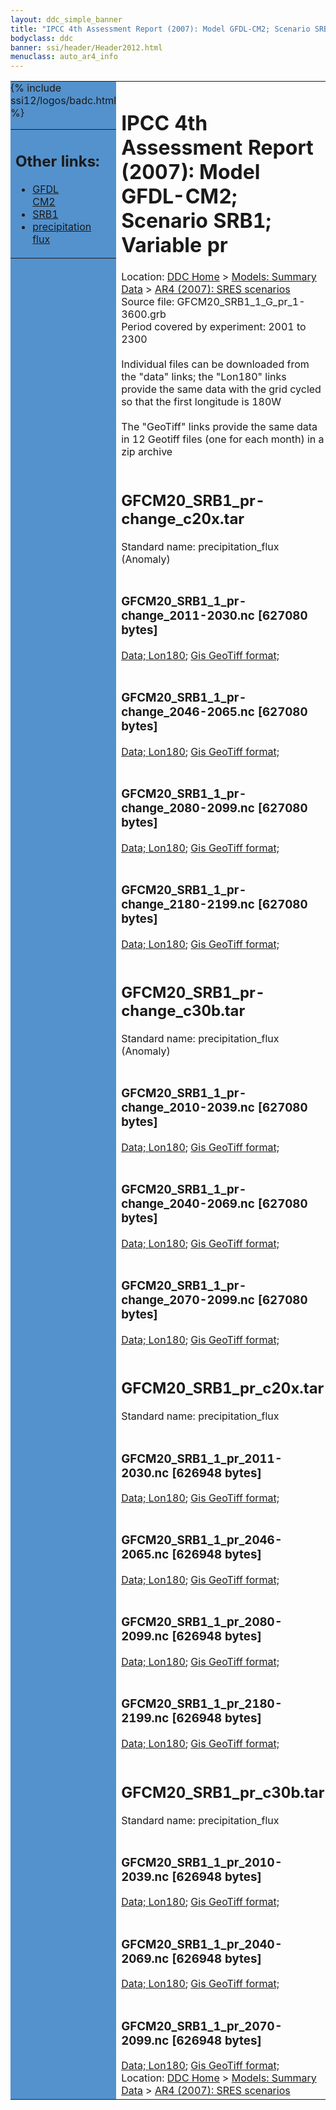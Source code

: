 ```yaml
---
layout: ddc_simple_banner
title: "IPCC 4th Assessment Report (2007): Model GFDL-CM2; Scenario SRB1; Variable pr"
bodyclass: ddc
banner: ssi/header/Header2012.html
menuclass: auto_ar4_info
---
```



<table width="100%" border="0" cellspacing="0" cellpadding="0" style="border-collapse: collapse;">
<tr style="margin:0;padding:0;border:0;">
<td style="margin:0;padding:0;border:0;height:1pt;width:150pt;background:#5492CD;" valign="top" >

<div id="lh-col2" class="auto_ar4_info">
<table class="menumain" bgcolor="#5492CD" cellspacing="0" width="100%" border="0">
<tr><td>
<h2> Other links:</h2>
<ul>
<li><a href="/auto/ar4/model-GFDL-CM2.html">GFDL<br/>CM2</a></li>
<li><a href="/auto/ar4/scenario-SRB1.html">SRB1</a></li>
<li><a href="/auto/ar4/var-precipitation_flux.html">precipitation flux</a></li>
</ul>
</td></tr>
{% include ssi12/logos/badc.html %}
</table>
</div>
</td>
<td><h1>IPCC 4th Assessment Report (2007): Model GFDL-CM2; Scenario SRB1; Variable pr</h1>

<!-- Breadcrumb1 -->
<div id="breadcrumb1" align="left">
Location: <a href="/index.html">DDC Home</a> > <a href="/sim/gcm_clim/">Models: Summary Data</a>
> <a href="/sim/gcm_clim/SRES_AR4/index.html">AR4 (2007): SRES scenarios</a>
</div>
<!-- End of Breadcrumb1 -->Source file: GFCM20_SRB1_1_G_pr_1-3600.grb
<br/>
Period covered by experiment: 2001 to 2300<br/>
<br/>Individual files can be downloaded from the "data" links; the "Lon180" links provide the same data
         with the grid cycled so that the first longitude is 180W<br/>
<br/>The "GeoTiff" links provide the same data in 12 Geotiff files (one for each month)
          in a zip archive<br/>
<br/><h2>GFCM20_SRB1_pr-change_c20x.tar</h2>
Standard name: precipitation_flux (Anomaly)<br>
<br/><h3>GFCM20_SRB1_1_pr-change_2011-2030.nc [627080 bytes]</h3>
<a href="http://apps.ipcc-data.org/cgi-bin/downl/ar4_nc/pr/GFCM20_SRB1_1_pr-change_2011-2030.nc">Data; </a><a href="http://apps.ipcc-data.org/cgi-bin/downl/ar4_nc/pr/GFCM20_SRB1_1_pr-change_2011-2030.cyto180.nc"> Lon180</a>; <a href="/cgi-bin/downl/ar4_tif/pr/GFCM20_SRB1_1_pr-change_2011-2030.zip">Gis GeoTiff format; </a><br/>
<br/><h3>GFCM20_SRB1_1_pr-change_2046-2065.nc [627080 bytes]</h3>
<a href="http://apps.ipcc-data.org/cgi-bin/downl/ar4_nc/pr/GFCM20_SRB1_1_pr-change_2046-2065.nc">Data; </a><a href="http://apps.ipcc-data.org/cgi-bin/downl/ar4_nc/pr/GFCM20_SRB1_1_pr-change_2046-2065.cyto180.nc"> Lon180</a>; <a href="/cgi-bin/downl/ar4_tif/pr/GFCM20_SRB1_1_pr-change_2046-2065.zip">Gis GeoTiff format; </a><br/>
<br/><h3>GFCM20_SRB1_1_pr-change_2080-2099.nc [627080 bytes]</h3>
<a href="http://apps.ipcc-data.org/cgi-bin/downl/ar4_nc/pr/GFCM20_SRB1_1_pr-change_2080-2099.nc">Data; </a><a href="http://apps.ipcc-data.org/cgi-bin/downl/ar4_nc/pr/GFCM20_SRB1_1_pr-change_2080-2099.cyto180.nc"> Lon180</a>; <a href="/cgi-bin/downl/ar4_tif/pr/GFCM20_SRB1_1_pr-change_2080-2099.zip">Gis GeoTiff format; </a><br/>
<br/><h3>GFCM20_SRB1_1_pr-change_2180-2199.nc [627080 bytes]</h3>
<a href="http://apps.ipcc-data.org/cgi-bin/downl/ar4_nc/pr/GFCM20_SRB1_1_pr-change_2180-2199.nc">Data; </a><a href="http://apps.ipcc-data.org/cgi-bin/downl/ar4_nc/pr/GFCM20_SRB1_1_pr-change_2180-2199.cyto180.nc"> Lon180</a>; <a href="/cgi-bin/downl/ar4_tif/pr/GFCM20_SRB1_1_pr-change_2180-2199.zip">Gis GeoTiff format; </a><br/>
<br/><h2>GFCM20_SRB1_pr-change_c30b.tar</h2>
Standard name: precipitation_flux (Anomaly)<br>
<br/><h3>GFCM20_SRB1_1_pr-change_2010-2039.nc [627080 bytes]</h3>
<a href="http://apps.ipcc-data.org/cgi-bin/downl/ar4_nc/pr/GFCM20_SRB1_1_pr-change_2010-2039.nc">Data; </a><a href="http://apps.ipcc-data.org/cgi-bin/downl/ar4_nc/pr/GFCM20_SRB1_1_pr-change_2010-2039.cyto180.nc"> Lon180</a>; <a href="/cgi-bin/downl/ar4_tif/pr/GFCM20_SRB1_1_pr-change_2010-2039.zip">Gis GeoTiff format; </a><br/>
<br/><h3>GFCM20_SRB1_1_pr-change_2040-2069.nc [627080 bytes]</h3>
<a href="http://apps.ipcc-data.org/cgi-bin/downl/ar4_nc/pr/GFCM20_SRB1_1_pr-change_2040-2069.nc">Data; </a><a href="http://apps.ipcc-data.org/cgi-bin/downl/ar4_nc/pr/GFCM20_SRB1_1_pr-change_2040-2069.cyto180.nc"> Lon180</a>; <a href="/cgi-bin/downl/ar4_tif/pr/GFCM20_SRB1_1_pr-change_2040-2069.zip">Gis GeoTiff format; </a><br/>
<br/><h3>GFCM20_SRB1_1_pr-change_2070-2099.nc [627080 bytes]</h3>
<a href="http://apps.ipcc-data.org/cgi-bin/downl/ar4_nc/pr/GFCM20_SRB1_1_pr-change_2070-2099.nc">Data; </a><a href="http://apps.ipcc-data.org/cgi-bin/downl/ar4_nc/pr/GFCM20_SRB1_1_pr-change_2070-2099.cyto180.nc"> Lon180</a>; <a href="/cgi-bin/downl/ar4_tif/pr/GFCM20_SRB1_1_pr-change_2070-2099.zip">Gis GeoTiff format; </a><br/>
<br/><h2>GFCM20_SRB1_pr_c20x.tar</h2>
Standard name: precipitation_flux<br>
<br/><h3>GFCM20_SRB1_1_pr_2011-2030.nc [626948 bytes]</h3>
<a href="http://apps.ipcc-data.org/cgi-bin/downl/ar4_nc/pr/GFCM20_SRB1_1_pr_2011-2030.nc">Data; </a><a href="http://apps.ipcc-data.org/cgi-bin/downl/ar4_nc/pr/GFCM20_SRB1_1_pr_2011-2030.cyto180.nc"> Lon180</a>; <a href="/cgi-bin/downl/ar4_tif/pr/GFCM20_SRB1_1_pr_2011-2030.zip">Gis GeoTiff format; </a><br/>
<br/><h3>GFCM20_SRB1_1_pr_2046-2065.nc [626948 bytes]</h3>
<a href="http://apps.ipcc-data.org/cgi-bin/downl/ar4_nc/pr/GFCM20_SRB1_1_pr_2046-2065.nc">Data; </a><a href="http://apps.ipcc-data.org/cgi-bin/downl/ar4_nc/pr/GFCM20_SRB1_1_pr_2046-2065.cyto180.nc"> Lon180</a>; <a href="/cgi-bin/downl/ar4_tif/pr/GFCM20_SRB1_1_pr_2046-2065.zip">Gis GeoTiff format; </a><br/>
<br/><h3>GFCM20_SRB1_1_pr_2080-2099.nc [626948 bytes]</h3>
<a href="http://apps.ipcc-data.org/cgi-bin/downl/ar4_nc/pr/GFCM20_SRB1_1_pr_2080-2099.nc">Data; </a><a href="http://apps.ipcc-data.org/cgi-bin/downl/ar4_nc/pr/GFCM20_SRB1_1_pr_2080-2099.cyto180.nc"> Lon180</a>; <a href="/cgi-bin/downl/ar4_tif/pr/GFCM20_SRB1_1_pr_2080-2099.zip">Gis GeoTiff format; </a><br/>
<br/><h3>GFCM20_SRB1_1_pr_2180-2199.nc [626948 bytes]</h3>
<a href="http://apps.ipcc-data.org/cgi-bin/downl/ar4_nc/pr/GFCM20_SRB1_1_pr_2180-2199.nc">Data; </a><a href="http://apps.ipcc-data.org/cgi-bin/downl/ar4_nc/pr/GFCM20_SRB1_1_pr_2180-2199.cyto180.nc"> Lon180</a>; <a href="/cgi-bin/downl/ar4_tif/pr/GFCM20_SRB1_1_pr_2180-2199.zip">Gis GeoTiff format; </a><br/>
<br/><h2>GFCM20_SRB1_pr_c30b.tar</h2>
Standard name: precipitation_flux<br>
<br/><h3>GFCM20_SRB1_1_pr_2010-2039.nc [626948 bytes]</h3>
<a href="http://apps.ipcc-data.org/cgi-bin/downl/ar4_nc/pr/GFCM20_SRB1_1_pr_2010-2039.nc">Data; </a><a href="http://apps.ipcc-data.org/cgi-bin/downl/ar4_nc/pr/GFCM20_SRB1_1_pr_2010-2039.cyto180.nc"> Lon180</a>; <a href="/cgi-bin/downl/ar4_tif/pr/GFCM20_SRB1_1_pr_2010-2039.zip">Gis GeoTiff format; </a><br/>
<br/><h3>GFCM20_SRB1_1_pr_2040-2069.nc [626948 bytes]</h3>
<a href="http://apps.ipcc-data.org/cgi-bin/downl/ar4_nc/pr/GFCM20_SRB1_1_pr_2040-2069.nc">Data; </a><a href="http://apps.ipcc-data.org/cgi-bin/downl/ar4_nc/pr/GFCM20_SRB1_1_pr_2040-2069.cyto180.nc"> Lon180</a>; <a href="/cgi-bin/downl/ar4_tif/pr/GFCM20_SRB1_1_pr_2040-2069.zip">Gis GeoTiff format; </a><br/>
<br/><h3>GFCM20_SRB1_1_pr_2070-2099.nc [626948 bytes]</h3>
<a href="http://apps.ipcc-data.org/cgi-bin/downl/ar4_nc/pr/GFCM20_SRB1_1_pr_2070-2099.nc">Data; </a><a href="http://apps.ipcc-data.org/cgi-bin/downl/ar4_nc/pr/GFCM20_SRB1_1_pr_2070-2099.cyto180.nc"> Lon180</a>; <a href="/cgi-bin/downl/ar4_tif/pr/GFCM20_SRB1_1_pr_2070-2099.zip">Gis GeoTiff format; </a><br/>
<!-- Breadcrumb2 -->
<div id="breadcrumb2" align="left">
Location: <a href="/index.html">DDC Home</a> > <a href="/sim/gcm_clim/">Models: Summary Data</a>
> <a href="/sim/gcm_clim/SRES_AR4/index.html">AR4 (2007): SRES scenarios</a>
</div>
<!-- End of Breadcrumb2 --></td></tr></table>
